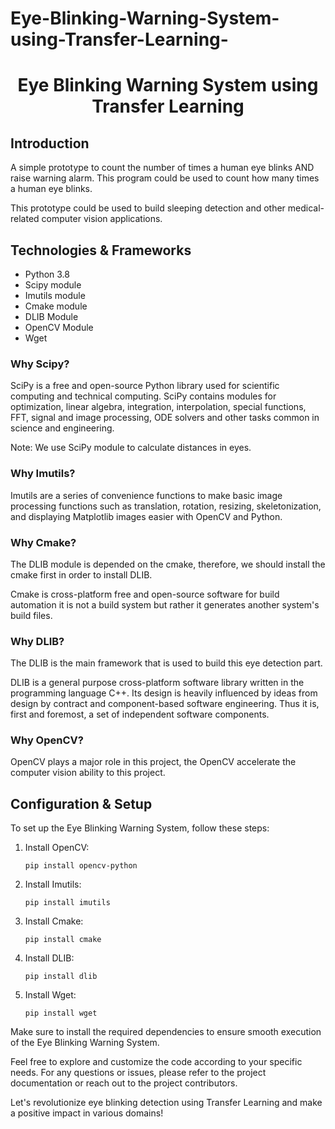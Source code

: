 # Eye-Blinking-Warning-System-using-Transfer-Learning-

<h1 align="center">Eye Blinking Warning System using Transfer Learning</h1>

<h2>Introduction</h2>
<p>A simple prototype to count the number of times a human eye blinks AND raise warning alarm. This program could be used to count how many times a human eye blinks.</p>
<p>This prototype could be used to build sleeping detection and other medical-related computer vision applications.</p>

<h2>Technologies & Frameworks</h2>
<ul>
  <li>Python 3.8</li>
  <li>Scipy module</li>
  <li>Imutils module</li>
  <li>Cmake module</li>
  <li>DLIB Module</li>
  <li>OpenCV Module</li>
  <li>Wget</li>
</ul>

<h3>Why Scipy?</h3>
<p>SciPy is a free and open-source Python library used for scientific computing and technical computing. SciPy contains modules for optimization, linear algebra, integration, interpolation, special functions, FFT, signal and image processing, ODE solvers and other tasks common in science and engineering.</p>
<p>Note: We use SciPy module to calculate distances in eyes.</p>

<h3>Why Imutils?</h3>
<p>Imutils are a series of convenience functions to make basic image processing functions such as translation, rotation, resizing, skeletonization, and displaying Matplotlib images easier with OpenCV and Python.</p>

<h3>Why Cmake?</h3>
<p>The DLIB module is depended on the cmake, therefore, we should install the cmake first in order to install DLIB.</p>
<p>Cmake is cross-platform free and open-source software for build automation it is not a build system but rather it generates another system's build files.</p>

<h3>Why DLIB?</h3>
<p>The DLIB is the main framework that is used to build this eye detection part.</p>
<p>DLIB is a general purpose cross-platform software library written in the programming language C++. Its design is heavily influenced by ideas from design by contract and component-based software engineering. Thus it is, first and foremost, a set of independent software components.</p>

<h3>Why OpenCV?</h3>
<p>OpenCV plays a major role in this project, the OpenCV accelerate the computer vision ability to this project.</p>

<h2>Configuration & Setup</h2>
<p>To set up the Eye Blinking Warning System, follow these steps:</p>

<ol>
  <li>Install OpenCV:</li>
  <pre><code>pip install opencv-python</code></pre>

  <li>Install Imutils:</li>
  <pre><code>pip install imutils</code></pre>

  <li>Install Cmake:</li>
  <pre><code>pip install cmake</code></pre>

  <li>Install DLIB:</li>
  <pre><code>pip install dlib</code></pre>

  <li>Install Wget:</li>
  <pre><code>pip install wget</code></pre>
</ol>

<p>Make sure to install the required dependencies to ensure smooth execution of the Eye Blinking Warning System.</p>

<p>Feel free to explore and customize the code according to your specific needs. For any questions or issues, please refer to the project documentation or reach out to the project contributors.</p>

<p>Let's revolutionize eye blinking detection using Transfer Learning and make a positive impact in various domains!</p>

